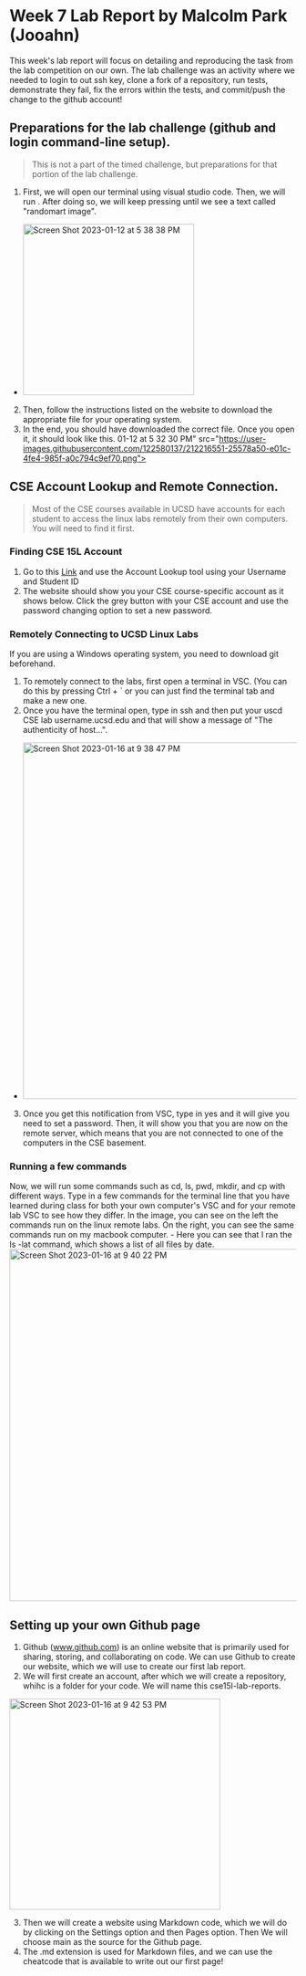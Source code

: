 # **Week 7 Lab Report** by Malcolm Park (Jooahn)

This week's lab report will focus on detailing and reproducing the task from the lab competition on our own. The lab challenge was an activity where we needed to login to out ssh key, clone a fork of a repository, run tests, demonstrate they fail, fix the errors within the tests, and commit/push the change to the github account!

## Preparations for the lab challenge (github and login command-line setup). 
> This is not a part of the timed challenge, but preparations for that portion of the lab challenge.

1. First, we will open our terminal using visual studio code. Then, we will run <ssh-keygen>. After doing so, we will keep pressing <Enter> until we see a text called "randomart image".
- <img width="300" alt="Screen Shot 2023-01-12 at 5 38 38 PM" src="https://user-images.githubusercontent.com/122580137/221719699-a389c77d-09ae-401c-9071-56547a1a3350.jpeg">

2. Then, follow the instructions listed on the website to download the appropriate file for your operating system.
3. In the end, you should have downloaded the correct file. Once you open it, it should look like this. 
01-12 at 5 32 30 PM" src="https://user-images.githubusercontent.com/122580137/212216551-25578a50-e01c-4fe4-985f-a0c794c9ef70.png">

## CSE Account Lookup and Remote Connection.
> Most of the CSE courses available in UCSD have accounts for each student to access 
> the linux labs remotely from their own computers. You will need to find it first.

### Finding CSE 15L Account
1. Go to this [Link](https://sdacs.ucsd.edu/~icc/index.php) and use the Account Lookup tool using your Username and Student ID
2. The website should show you your CSE course-specific account as it shows below. Click the grey button with your CSE account and use the password changing option to set a new password.

### Remotely Connecting to UCSD Linux Labs
If you are using a Windows operating system, you need to download git beforehand.
1. To remotely connect to the labs, first open a terminal in VSC. (You can do this by pressing Ctrl + ` or you can just find the terminal tab and make a new one.
2. Once you have the terminal open, type in ssh and then put your uscd CSE lab username.ucsd.edu and that will show a message of "The authenticity of host...".
- <img width="625" alt="Screen Shot 2023-01-16 at 9 38 47 PM" src="https://user-images.githubusercontent.com/122580137/212818561-1353d3ec-38f6-4cd4-ab4d-54cbc0bd6f2a.png">
3. Once you get this notification from VSC, type in yes and it will give you need to set a password. Then, it will show you that you are now on the remote server, which means that you are not connected to one of the computers in the CSE basement.

### Running a few commands
Now, we will run some commands such as cd, ls, pwd, mkdir, and cp with different ways.
Type in a few commands for the terminal line that you have learned during class for both your own computer's VSC and for your remote lab VSC to see how they differ. In the image, you can see on the left the commands run on the linux remote labs. On the right, you can see the same commands run on my macbook computer. - Here you can see that I ran the ls -lat command, which shows a list of all files by date.
<img width="617" alt="Screen Shot 2023-01-16 at 9 40 22 PM" src="https://user-images.githubusercontent.com/122580137/212818765-926fb9d3-ffca-4f7f-b653-a29991382eb0.png">

## Setting up your own Github page
1. Github (www.github.com) is an online website that is primarily used for sharing, storing, and collaborating on code. We can use Github to create our website, which we will use to create our first lab report.
2. We will first create an account, after which we will create a repository, whihc is a folder for your code. We will name this cse15l-lab-reports.
<img width="370" alt="Screen Shot 2023-01-16 at 9 42 53 PM" src="https://user-images.githubusercontent.com/122580137/212819437-4d755e7c-e37a-4688-9051-e44f2f6a2e82.png">

3. Then we will create a website using Markdown code, which we will do by clicking on the Settings option and then Pages option. Then We will choose main as the source for the Github page.
4. The .md extension is used for Markdown files, and we can use the cheatcode that is available to write out our first page!
